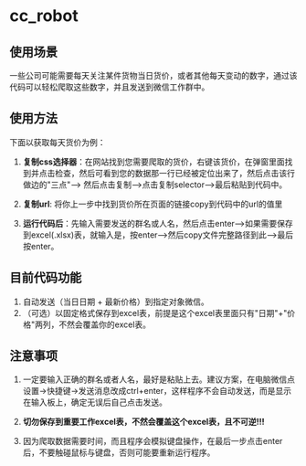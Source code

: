 # cc_robot

## 使用场景

一些公司可能需要每天关注某件货物当日货价，或者其他每天变动的数字，通过该代码可以轻松爬取这些数字，并且发送到微信工作群中。

## 使用方法

下面以获取每天货价为例：

1. **复制css选择器**：在网站找到您需要爬取的货价，右键该货价，在弹窗里面找到并点击检查，然后可看到您的数据那一行已经被定位出来了，然后点击该行做边的"三点"--> 然后点击复制-->点击复制selector-->最后粘贴到代码中。

2. **复制url**: 将你上一步中找到货价所在页面的链接copy到代码中的url的值里

3. **运行代码后**：先输入需要发送的群名或人名，然后点击enter-->如果需要保存到excel(.xlsx)表，就输入是，按enter-->然后copy文件完整路径到此-->最后按enter。

## 目前代码功能

1. 自动发送（当日日期 + 最新价格）到指定对象微信。
2. （可选）以固定格式保存到excel表，前提是这个excel表里面只有"日期"+"价格"两列，不然会覆盖你的excel表。

## 注意事项

1. 一定要输入正确的群名或者人名，最好是粘贴上去。建议方案，在电脑微信点设置->快捷键->发送消息改成ctrl+enter，这样程序不会自动发送，而是显示在输入板上，确定无误后自己点击发送。

2. **切勿保存到重要工作excel表，不然会覆盖这个excel表，且不可逆!!!**

3. 因为爬取数据需要时间，而且程序会模拟键盘操作，在最后一步点击enter后，不要触碰鼠标与键盘，否则可能要重新运行程序。
